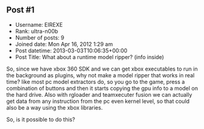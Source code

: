 ## Post #1
- Username: EIREXE
- Rank: ultra-n00b
- Number of posts: 9
- Joined date: Mon Apr 16, 2012 1:29 am
- Post datetime: 2013-03-03T10:06:35+00:00
- Post Title: What about a runtime model ripper? (info inside)

So, since we have xbox 360 SDK and we can get xbox executables to run in the background as plugins, why not make a model ripper that works in real time? like most pc model extractors do, so you go to the game, press a combination of buttons and then it starts copying the gpu info to a model on the hard drive.
Also with rgloader and teamxecuter fusion we can actually get data from any instruction from the pc even kernel level, so that could also be a way using the xbox libraries.

So, is it possible to do this?
